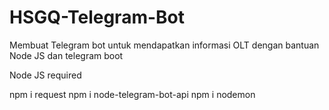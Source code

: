 # HSGQ-Telegram-Bot
Membuat Telegram bot untuk mendapatkan informasi OLT dengan bantuan Node JS dan telegram boot

Node JS required

npm i request
npm i node-telegram-bot-api
npm i nodemon
